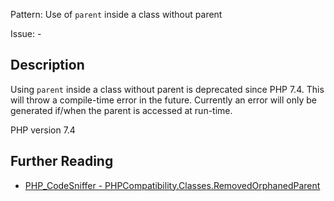 Pattern: Use of `parent` inside a class without parent

Issue: -

## Description

Using `parent` inside a class without parent is deprecated since PHP 7.4. This will throw a compile-time error in the future. Currently an error will only be generated if/when the parent is accessed at run-time.

PHP version 7.4

## Further Reading

* [PHP_CodeSniffer - PHPCompatibility.Classes.RemovedOrphanedParent](https://github.com/PHPCompatibility/PHPCompatibility/tree/develop/PHPCompatibility/Sniffs/Classes/RemovedOrphanedParentSniff.php)